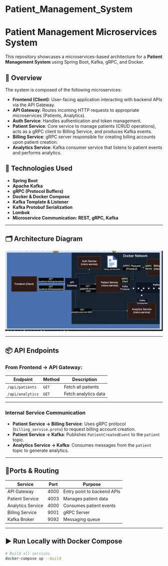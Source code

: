 # Patient_Management_System

# Patient Management Microservices System

This repository showcases a microservices-based architecture for a **Patient Management System** using Spring Boot, Kafka, gRPC, and Docker.

## 🧠 Overview

The system is composed of the following microservices:

- **Frontend (Client)**: User-facing application interacting with backend APIs via the API Gateway.
- **API Gateway**: Routes incoming HTTP requests to appropriate microservices (Patients, Analytics).
- **Auth Service**: Handles authentication and token management.
- **Patient Service**: Core service to manage patients (CRUD operations), acts as a gRPC client to Billing Service, and produces Kafka events.
- **Billing Service**: gRPC server responsible for creating billing accounts upon patient creation.
- **Analytics Service**: Kafka consumer service that listens to patient events and performs analytics.

## 🔧 Technologies Used

- **Spring Boot**
- **Apache Kafka**
- **gRPC (Protocol Buffers)**
- **Docker & Docker Compose**
- **Kafka Template & Listener**
- **Kafka Protobuf Serialization**
- **Lombok**
- **Microservice Communication: REST, gRPC, Kafka**

---

## 🗂️ Architecture Diagram

![System Architecture](/diagram1.png)

---

## 📦 API Endpoints

### From Frontend → API Gateway:

| Endpoint                        | Method | Description                       |
|---------------------------------|--------|-----------------------------------|
| `/api/patients`                | `GET`  | Fetch all patients                |
| `/api/analytics`               | `GET`  | Fetch analytics data              |

---

### Internal Service Communication

- **Patient Service → Billing Service**: Uses gRPC protocol (`billing_service.proto`) to request billing account creation.
- **Patient Service → Kafka**: Publishes `PatientCreatedEvent` to the `patient` topic.
- **Analytics Service → Kafka**: Consumes messages from the `patient` topic to generate analytics.

---

## 📍Ports & Routing

| Service            | Port  | Purpose                        |
|--------------------|-------|--------------------------------|
| API Gateway        | 4000  | Entry point to backend APIs    |
| Patient Service    | 4003  | Manages patient data           |
| Analytics Service  | 4000  | Consumes patient events        |
| Billing Service    | 9001  | gRPC Server                    |
| Kafka Broker       | 9092  | Messaging queue                |

---

## ▶️ Run Locally with Docker Compose

```bash
# Build all services
docker-compose up --build